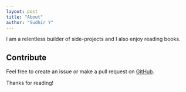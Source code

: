 ```yaml
---
layout: post
title: "About"
author: "Sudhir Y"
---
```


I am a relentless builder of side-projects and I also enjoy reading books.

## Contribute
Feel free to create an issue or make a pull request on [GitHub](https://github.com/sudhiry/sudhiry.github.io).

Thanks for reading!
